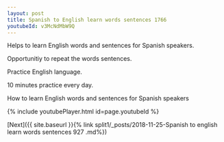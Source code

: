 ```yaml
---
layout: post
title: Spanish to English learn words sentences 1766 
youtubeId: v3McNdMbW9Q
---
```

 
 
Helps to learn English words and sentences for Spanish speakers.

Opportunitiy to repeat the words sentences. 

Practice English language. 
 
10 minutes practice every day. 
 
How to learn English words and sentences for Spanish speakers 
 
{% include youtubePlayer.html id=page.youtubeId %}
 
 
[Next]({{ site.baseurl }}{% link  split1/_posts/2018-11-25-Spanish to english learn words sentences 927 .md%})
 
